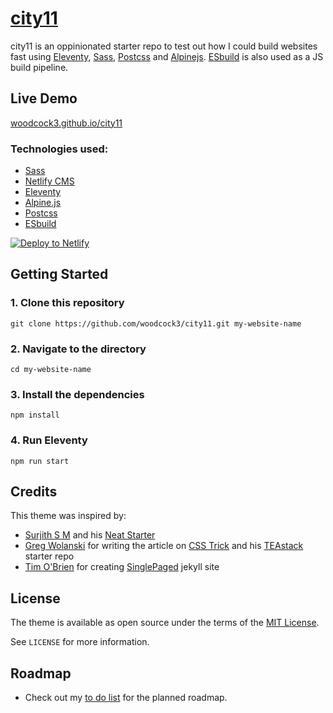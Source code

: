 # [city11](https://woodcock3.github.io/city11/)

city11 is an oppinionated starter repo to test out how I could build websites fast using [Eleventy](https://www.11ty.dev), [Sass](https://sass-lang.com), [Postcss](https://postcss.org/) and [Alpinejs](https://alpinejs.dev). [ESbuild](https://esbuild.github.io/) is also used as a JS build pipeline.
 

## Live Demo

[woodcock3.github.io/city11](https://woodcock3.github.io/city11/)

### Technologies used:

- [Sass](https://sass-lang.com)
- [Netlify CMS](https://www.netlifycms.org/)
- [Eleventy](https://www.11ty.dev/)
- [Alpine.js](https://github.com/alpinejs/alpine)
- [Postcss](https://postcss.org/)
- [ESbuild](https://esbuild.github.io/)

<a href="https://app.netlify.com/start/deploy?repository=https://github.com/woodcock3/city11&amp;stack=cms"><img src="https://www.netlify.com/img/deploy/button.svg" alt="Deploy to Netlify" /></a>

## Getting Started


### 1. Clone this repository

```
git clone https://github.com/woodcock3/city11.git my-website-name
```

### 2. Navigate to the directory

```
cd my-website-name
```

### 3. Install the dependencies

```
npm install
```

### 4. Run Eleventy

```
npm run start
```

## Credits

This theme was inspired by: 
  - [Surjith S M](https://surjithctly.in/) and his [Neat Starter](https://github.com/surjithctly/neat-starter)
  - [Greg Wolanski](https://gregwolanski.com/) for writing the article on [CSS Trick](https://css-tricks.com/eleventy-starter-with-tailwind-css-alpine-js/) and his [TEAstack](https://github.com/gregwolanski/eleventy-tailwindcss-alpinejs-starter) starter repo
  - [Tim O'Brien](http://t413.com) for creating [SinglePaged](http://github.io/t413/SinglePaged) jekyll site


## License

The theme is available as open source under the terms of the [MIT License](https://opensource.org/licenses/MIT).

See `LICENSE` for more information.

## Roadmap
- Check out my [to do list](https://github.com/woodcock3/city11/blob/master/TODO.md) for the planned roadmap.
